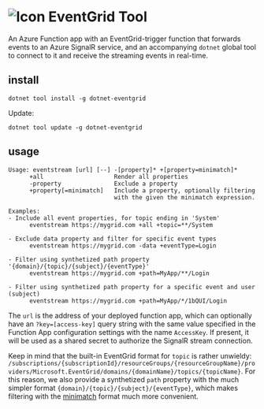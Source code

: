 ![Icon](https://raw.github.com/devlooped/eventgrid/master/icon/32.png) EventGrid Tool
============

An Azure Function app with an EventGrid-trigger function that forwards events 
to an Azure SignalR service, and an accompanying `dotnet` global tool to 
connect to it and receive the streaming events in real-time.


## install

```
dotnet tool install -g dotnet-eventgrid
```

Update:

```
dotnet tool update -g dotnet-eventgrid
```


## usage

```
Usage: eventstream [url] [--] -[property]* +[property=minimatch]*
      +all                    Render all properties
      -property               Exclude a property
      +property[=minimatch]   Include a property, optionally filtering
                              with the given the minimatch expression.

Examples:
- Include all event properties, for topic ending in 'System'
      eventstream https://mygrid.com +all +topic=**/System

- Exclude data property and filter for specific event types
      eventstream https://mygrid.com -data +eventType=Login

- Filter using synthetized path property '{domain}/{topic}/{subject}/{eventType}'
      eventstream https://mygrid.com +path=MyApp/**/Login

- Filter using synthetized path property for a specific event and user (subject)
      eventstream https://mygrid.com +path=MyApp/*/1bQUI/Login
```

The `url` is the address of your deployed function app, which can optionally 
have an `?key=[access-key]` query string with the same value specified in the 
Function App configuration settings with the name `AccessKey`. If present, it 
will be used as a shared secret to authorize the SignalR stream connection.

Keep in mind that the built-in EventGrid format for `topic` is rather unwieldy: 
`/subscriptions/{subscriptionId}/resourceGroups/{resourceGroupName}/providers/Microsoft.EventGrid/domains/{domainName}/topics/{topicName}`. 
For this reason, we also provide a synthetized `path` property with the much 
simpler format `{domain}/{topic}/{subject}/{eventType}`, which makes filtering 
with the [minimatch](https://github.com/isaacs/minimatch) format much more 
convenient.
